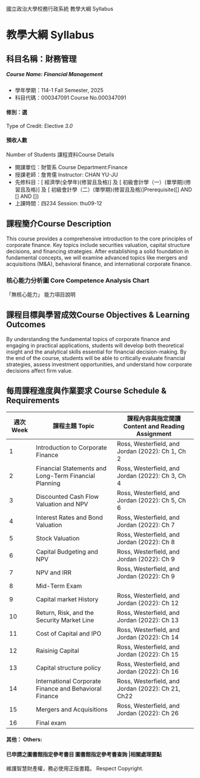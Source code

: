 國立政治大學校務行政系統 教學大綱 Syllabus
# 教學大綱 Syllabus
##  科目名稱：財務管理
#####  Course Name: Financial Management
  * 學年學期：114-1 Fall Semester, 2025 
  * 科目代碼：000347091 Course No.000347091
#### 修別：選
Type of Credit: Elective 
_3.0_
#### 預收人數
Number of Students
課程資料Course Details
  * 開課單位：財管系 Course Department:Finance 
  * 授課老師：詹育儒 Instructor: CHAN YU-JU 
  * 先修科目：[ 經濟學(全學年)(修習且及格)] 及 [ 初級會計學（一）(單學期)(修習且及格)] 及 [ 初級會計學（二）(單學期)(修習且及格)]Prerequisite([] AND [] AND [])
  * 上課時間：四234 Session: thu09-12
##  課程簡介Course Description
This course provides a comprehensive introduction to the core principles of corporate finance. Key topics include securities valuation, capital structure decisions, and financing strategies. After establishing a solid foundation in fundamental concepts, we will examine advanced topics like mergers and acquisitions (M&A), behavioral finance, and international corporate finance. 
###  核心能力分析圖 Core Competence Analysis Chart
「無核心能力」 
能力項目說明
##  課程目標與學習成效Course Objectives & Learning Outcomes 
By understanding the fundamental topics of corporate finance and engaging in practical applications, students will develop both theoretical insight and the analytical skills essential for financial decision-making. By the end of the course, students will be able to critically evaluate financial strategies, assess investment opportunities, and understand how corporate decisions affect firm value.
##  每周課程進度與作業要求 Course Schedule & Requirements
週次 Week |  課程主題 Topic |  課程內容與指定閱讀 Content and Reading Assignment  
---|---|---  
1 |  Introduction to Corporate Finance |  Ross, Westerfield, and Jordan (2022): Ch 1, Ch 2  
2 |  Financial Statements and Long-Term Financial Planning |  Ross, Westerfield, and Jordan (2022): Ch 3, Ch 4  
3 |  Discounted Cash Flow Valuation and NPV |  Ross, Westerfield, and Jordan (2022): Ch 5, Ch 6  
4 |  Interest Rates and Bond Valuation |  Ross, Westerfield, and Jordan (2022): Ch 7  
5 |  Stock Valuation |  Ross, Westerfield, and Jordan (2022): Ch 8  
6 |  Capital Budgeting and NPV |  Ross, Westerfield, and Jordan (2022): Ch 9  
7 |  NPV and IRR |  Ross, Westerfield, and Jordan (2022): Ch 9  
8 |  Mid-Term Exam |   
9 |  Capital market History |  Ross, Westerfield, and Jordan (2022): Ch 12  
10 |  Return, Risk, and the Security Market Line |  Ross, Westerfield, and Jordan (2022): Ch 13  
11 |  Cost of Capital and IPO |  Ross, Westerfield, and Jordan (2022): Ch 14  
12 |  Raisinig Capital |  Ross, Westerfield, and Jordan (2022): Ch 15  
13 |  Capital structure policy |  Ross, Westerfield, and Jordan (2022): Ch 16  
14 |  International Corporate Finance and Behavioral Finance |  Ross, Westerfield, and Jordan (2022): Ch 21, Ch22  
15 |  Mergers and Acquisitions |  Ross, Westerfield, and Jordan (2022): Ch 26  
16 |  Final exam |   
####  其他： Others:
####  已申請之圖書館指定參考書目  圖書館指定參考書查詢 |相關處理要點
維護智慧財產權，務必使用正版書籍。 Respect Copyright.